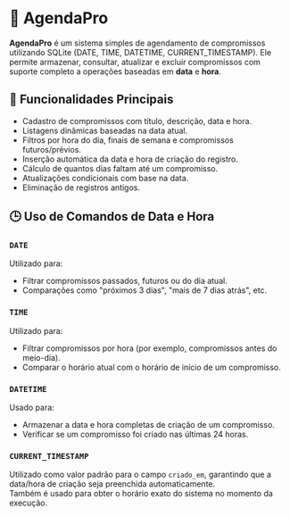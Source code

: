 # 📅 AgendaPro

**AgendaPro** é um sistema simples de agendamento de compromissos utilizando SQLite (DATE, TIME, DATETIME, CURRENT_TIMESTAMP). Ele permite armazenar, consultar, atualizar e excluir compromissos com suporte completo a operações baseadas em **data** e **hora**.

## 🔧 Funcionalidades Principais

- Cadastro de compromissos com título, descrição, data e hora.
- Listagens dinâmicas baseadas na data atual.
- Filtros por hora do dia, finais de semana e compromissos futuros/prévios.
- Inserção automática da data e hora de criação do registro.
- Cálculo de quantos dias faltam até um compromisso.
- Atualizações condicionais com base na data.
- Eliminação de registros antigos.

## 🕒 Uso de Comandos de Data e Hora

### `DATE`
Utilizado para:
- Filtrar compromissos passados, futuros ou do dia atual.
- Comparações como "próximos 3 dias", "mais de 7 dias atrás", etc.

### `TIME`
Utilizado para:
- Filtrar compromissos por hora (por exemplo, compromissos antes do meio-dia).
- Comparar o horário atual com o horário de início de um compromisso.

### `DATETIME`
Usado para:
- Armazenar a data e hora completas de criação de um compromisso.
- Verificar se um compromisso foi criado nas últimas 24 horas.

### `CURRENT_TIMESTAMP`
Utilizado como valor padrão para o campo `criado_em`, garantindo que a data/hora de criação seja preenchida automaticamente.  
Também é usado para obter o horário exato do sistema no momento da execução.
